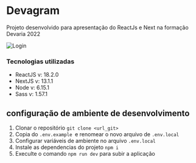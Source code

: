 # Devagram
<p>Projeto desenvolvido para apresentação do ReactJs e Next na formação Devaria 2022</p>

![Login](https://user-images.githubusercontent.com/102835801/219217266-f03bb111-9ff2-4713-b4aa-6b9938bd4cda.png)

### Tecnologias utilizadas
- ReactJS v: 18.2.0
- NextJS v: 13.1.1
- Node v: 6.15.1
- Sass v: 1.57.1

## configuração de ambiente de desenvolvimento
1. Clonar o repositório `git clone <url_git>`
1. Copia do `.env.example `e renomear o novo arquivo de `.env.local`
1. Configurar variáveis de ambiente no arquivo `.env.local`
1. Instale as dependencias do projeto `npm i`
1. Execulte o comando `npm run dev` para subir a aplicação


